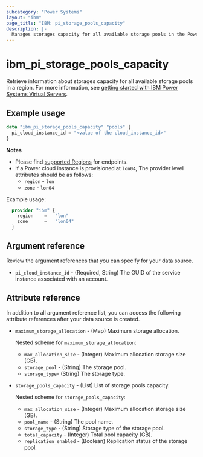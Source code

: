 ```yaml
---
subcategory: "Power Systems"
layout: "ibm"
page_title: "IBM: pi_storage_pools_capacity"
description: |-
  Manages storages capacity for all available storage pools in the Power Virtual Server cloud.
---
```


# ibm_pi_storage_pools_capacity
Retrieve information about storages capacity for all available storage pools in a region. For more information, see [getting started with IBM Power Systems Virtual Servers](https://cloud.ibm.com/docs/power-iaas?topic=power-iaas-getting-started).

## Example usage
```terraform
data "ibm_pi_storage_pools_capacity" "pools" {
  pi_cloud_instance_id = "<value of the cloud_instance_id>"
}
```

**Notes**
- Please find [supported Regions](https://cloud.ibm.com/apidocs/power-cloud#endpoint) for endpoints.
- If a Power cloud instance is provisioned at `lon04`, The provider level attributes should be as follows:
  - `region` - `lon`
  - `zone` - `lon04`

Example usage:
  ```terraform
    provider "ibm" {
      region    =   "lon"
      zone      =   "lon04"
    }
  ```
  
## Argument reference
Review the argument references that you can specify for your data source.

- `pi_cloud_instance_id` - (Required, String) The GUID of the service instance associated with an account.

## Attribute reference
In addition to all argument reference list, you can access the following attribute references after your data source is created.

- `maximum_storage_allocation` - (Map) Maximum storage allocation.

  Nested scheme for `maximum_storage_allocation`:
  - `max_allocation_size` - (Integer) Maximum allocation storage size (GB).
  - `storage_pool` - (String) The storage pool.
  - `storage_type`- (String) The storage type.

- `storage_pools_capacity` - (List) List of storage pools capacity.

  Nested scheme for `storage_pools_capacity`:
  - `max_allocation_size` - (Integer) Maximum allocation storage size (GB).
  - `pool_name` - (String) The pool name.
  - `storage_type` - (String) Storage type of the storage pool.
  - `total_capacity` - (Integer) Total pool capacity (GB).
  - `replication_enabled` - (Boolean) Replication status of the storage pool.
